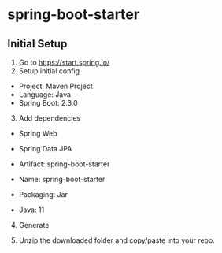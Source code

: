 # spring-boot-starter

## Initial Setup
1. Go to https://start.spring.io/
2. Setup initial config

* Project: Maven Project
* Language: Java
* Spring Boot: 2.3.0

3. Add dependencies
* Spring Web
* Spring Data JPA

* Artifact: spring-boot-starter
* Name: spring-boot-starter
* Packaging: Jar
* Java: 11

4. Generate

5. Unzip the downloaded folder and copy/paste into your repo. 